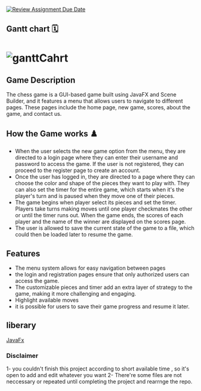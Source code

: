 [![Review Assignment Due Date](https://classroom.github.com/assets/deadline-readme-button-24ddc0f5d75046c5622901739e7c5dd533143b0c8e959d652212380cedb1ea36.svg)](https://classroom.github.com/a/s-rx3t9_)
## Gantt chart 🗓️ 
# ![ganttCahrt](https://github.com/sbme-tutorials/finalproject_chessgame-oobee-team-10/assets/125357872/7858ef86-99ac-4642-a1be-87695d602e32)

## Game Description
The chess game is a GUI-based game built using JavaFX and Scene Builder, and it features a menu that allows users to navigate to different pages. These pages include the home page, new game, scores, about the game, and contact us.

## How the Game works ♟️
* When the user selects the new game option from the menu, they are directed to a login page where they can enter their username and password to access the game. If the user is not registered, they can proceed to the register page to create an account.
* Once the user has logged in, they are directed to a page where they can choose the color and shape of the pieces they want to play with. They can also set the timer for the entire game, which starts when it's the player's turn and is paused when they move one of their pieces.
* The game begins when player select its pieces and set the timer. Players take turns making moves until one player checkmates the other or until the timer runs out. When the game ends, the scores of each player and the name of the winner are displayed on the scores page.
* The user is allowed to save the current state of the game to a file, which could then be loaded later to resume the game.

## Features
* The menu system allows for easy navigation between pages
* the login and registration pages ensure that only authorized users can access the game. 
* The customizable pieces and timer add an extra layer of strategy to the game, making it more challenging and engaging.
* Highlight available moves
* it is possible for users to save their game progress and resume it later.

## liberary

[JavaFx ](https://openjfx.io/)

### Disclaimer
1- you couldn't finish this project according to short available time , so it's open to add and edit whatever you want
2- There're some files are not neccessary or repeated until completing the project and rearrnge the repo. 
